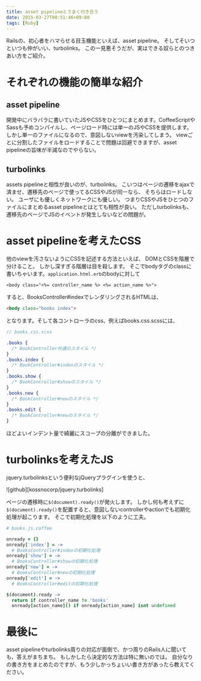 ```yaml
---
title: asset pipelineとうまく付き合う
date: 2015-03-27T00:51:46+09:00
tags: [Ruby]
---
```


Railsの、初心者をハマらせる目玉機能といえば、asset pipeline。
そしてそいつといつも仲がいい、turbolinks。
この一見悪そうだが、実はできる奴らとのつきあい方をご紹介。

# それぞれの機能の簡単な紹介

## asset pipeline

開発中にバラバラに書いていたJSやCSSをひとつにまとめます。CoffeeScriptやSassも予めコンパイルし、ページロード時には単一のJSやCSSを提供します。
しかし単一のファイルになるので、意図しないviewを汚染してしまう。
viewごとに分割したファイルをロードすることで問題は回避できますが、asset pipelineの旨味が半減なのでやらない。

## turbolinks

assets pipelineと相性が良いのが、turbolinks。
こいつはページの遷移をajaxで済ませ、遷移先のページで使ってるCSSやJSが同一なら、
そちらはロードしない。
ユーザにも優しくネットワークにも優しい。
つまりCSSやJSをひとつのファイルにまとめるasset pipelineとはとても相性が良い。
ただしturbolinksも、遷移先のページでJSのイベントが発生しないなどの問題が。

# asset pipelineを考えたCSS

他のviewを汚さないようにCSSを記述する方法といえば、
DOMとCSSを階層で分けること。
しかし深すぎる階層は目を殺します。
そこでbodyタグのclassに書いちゃいます。`application.html.erb`のbodyに対して

```eruby
<body class="<%= controller_name %> <%= action_name %>">
```

すると、BooksController\#indexでレンダリングされるHTMLは、

```html
<body class="books index">
```

となります。そして各コントローラのcss、例えばbooks\.css\.scssには、

```sass
// books.css.scss

.books {
  /* BookController共通のスタイル */
}
.books.index {
  /* BookController#indexのスタイル */  
}
.books.show {
  /* BookController#showのスタイル */  
}
.books.new {
  /* BookController#newのスタイル */  
}
.books.edit {
  /* BookController#newのスタイル */  
}
```

ほどよいインデント量で綺麗にスコープの分離ができました。

# turbolinksを考えたJS

jquery\.turbolinksという便利なjQueryプラグインを使うと、

![github][kossnocorp/jquery.turbolinks]

ページの遷移時に`$(document).ready()`が発火します。
しかし何も考えずに`$(document).ready()`を配置すると、意図しないcontrollerやactionでも初期化処理が起こります。
そこで初期化処理を以下のように工夫。

```coffee
# books.js.coffee

onready = {}
onready['index'] = ->
  # BooksController#indexの初期化処理
onready['show'] = ->
  # BooksController#showの初期化処理
onready['new'] = ->
  # BooksController#newの初期化処理
onready['edit'] = ->
  # BooksController#editの初期化処理

$(document).ready ->
  return if controller_name != 'books'
  onready[action_name]() if onready[action_name] isnt undefined
```

# 最後に

asset pipelineやturbolinks周りの対応が面倒で、かつ周りのRails人に聞いても、答えがまちまち。
もしかしたら決定的な方法は特に無いのでは。
自分なりの書き方をまとめたのですが、もう少しかっちょいい書き方があったら教えてください。

